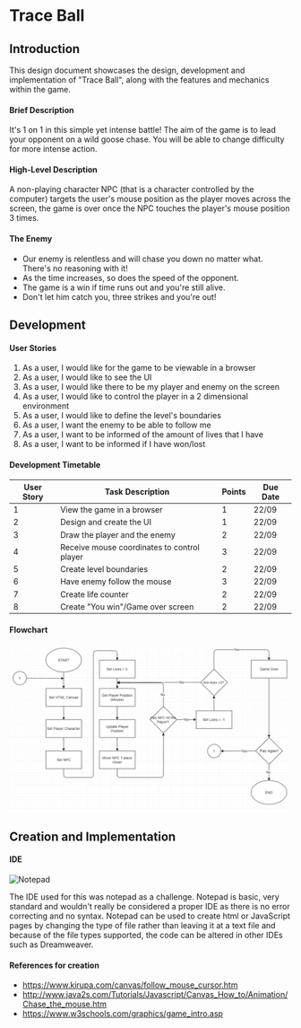 # Trace Ball

## Introduction
This design document showcases the design, development and implementation of "Trace Ball", along with the features and mechanics within the game.

#### Brief Description
It's 1 on 1 in this simple yet intense battle! The aim of the game is to lead your opponent on a wild goose chase. You will be able to change difficulty for more intense action.

#### High-Level Description
A non-playing character NPC (that is a character controlled by the computer) targets the user's mouse position as the player moves across the screen, the game is over once the NPC touches the player's mouse position 3 times.

#### The Enemy
* Our enemy is relentless and will chase you down no matter what. There's no reasoning with it!
* As the time increases, so does the speed of the opponent.
* The game is a win if time runs out and you're still alive.
* Don't let him catch you, three strikes and you're out!

## Development

#### User Stories
1. As a user, I would like for the game to be viewable in a browser
2. As a user, I would like to see the UI
3. As a user, I would like there to be my player and enemy on the screen
4. As a user, I would like to control the player in a 2 dimensional environment
5. As a user, I would like to define the level's boundaries
6. As a user, I want the enemy to be able to follow me
7. As a user, I want to be informed of the amount of lives that I have
8. As a user, I want to be informed if I have won/lost

#### Development Timetable
| User Story | Task Description                            | Points | Due Date |
| ---------- |-------------------------------------------- | -------| -------- |
| 1          | View the game in a browser                  | 1      | 22/09    |
| 2          | Design and create the UI                    | 1      | 22/09    |
| 3          | Draw the player and the enemy               | 2      | 22/09    |
| 4          | Receive mouse coordinates to control player | 3      | 22/09    |
| 5          | Create level boundaries                     | 2      | 22/09    |
| 6          | Have enemy follow the mouse                 | 3      | 22/09    |
| 7          | Create life counter                         | 2      | 22/09    |
| 8          | Create "You win"/Game over screen           | 2      | 22/09    |

#### Flowchart
![Flowchart](https://github.com/LBruni98/Project-001/blob/master/Flow%20Chart.png)

## Creation and Implementation

#### IDE
![Notepad]()

The IDE used for this was notepad as a challenge. Notepad is basic, very standard and wouldn't really be considered a proper IDE as there is no error correcting and no syntax. Notepad can be used to create html or JavaScript pages by changing the type of file rather than leaving it at a text file and because of the file types supported, the code can be altered in other IDEs such as Dreamweaver.

#### References for creation
* https://www.kirupa.com/canvas/follow_mouse_cursor.htm
* http://www.java2s.com/Tutorials/Javascript/Canvas_How_to/Animation/Chase_the_mouse.htm
* https://www.w3schools.com/graphics/game_intro.asp
